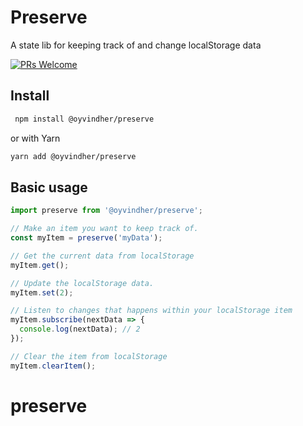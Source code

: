 # Preserve

A state lib for keeping track of and change localStorage data

[![PRs Welcome](https://img.shields.io/badge/PRs-welcome-brightgreen.svg?style=flat-square)](http://makeapullrequest.com)

## Install

```sh
 npm install @oyvindher/preserve
```

or with Yarn

```sh
yarn add @oyvindher/preserve
```

## Basic usage

```ts
import preserve from '@oyvindher/preserve';

// Make an item you want to keep track of.
const myItem = preserve('myData');

// Get the current data from localStorage
myItem.get();

// Update the localStorage data.
myItem.set(2);

// Listen to changes that happens within your localStorage item
myItem.subscribe(nextData => {
  console.log(nextData); // 2
});

// Clear the item from localStorage
myItem.clearItem();
```
# preserve
